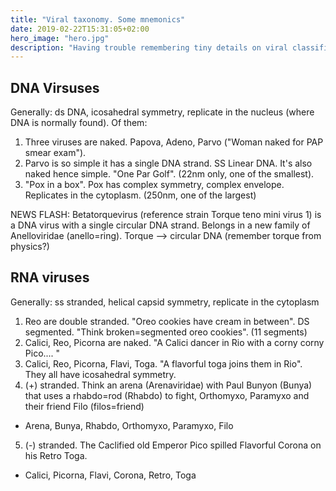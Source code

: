 ```yaml
---
title: "Viral taxonomy. Some mnemonics"
date: 2019-02-22T15:31:05+02:00
hero_image: "hero.jpg"
description: "Having trouble remembering tiny details on viral classification and structure? Maybe this will help."
---
```


<h2>DNA Virsuses</h2>

Generally: ds DNA, icosahedral symmetry, replicate in the nucleus (where DNA is normally found). Of them:

1. Three viruses are naked. Papova, Adeno, Parvo ("Woman naked for PAP smear exam").
2. Parvo is so simple it has a single DNA strand. SS Linear DNA. It's also naked hence simple. "One Par Golf". (22nm only, one of the smallest).
3. "Pox in a box". Pox has complex symmetry, complex envelope. Replicates in the cytoplasm. (250nm, one of the largest)

NEWS FLASH: Betatorquevirus (reference strain Torque teno mini virus 1) is a DNA virus with a single circular DNA strand. Belongs in a new family of Anelloviridae (anello=ring). Torque --> circular DNA (remember torque from physics?)

<h2> RNA viruses</h2>

Generally: ss stranded, helical capsid symmetry, replicate in the cytoplasm

1. Reo are double stranded. "Oreo cookies have cream in between". DS segmented. "Think broken=segmented oreo cookies". (11 segments)
2. Calici, Reo, Picorna are naked. "A Calici dancer in Rio with a corny corny Pico.... "
3. Calici, Reo, Picorna, Flavi, Toga. "A flavorful toga joins them in Rio". They all have icosahedral symmetry.
4. (+) stranded. Think an arena (Arenaviridae) with Paul Bunyon (Bunya) that uses a rhabdo=rod (Rhabdo) to fight, Orthomyxo, Paramyxo and their friend Filo (filos=friend)
  * Arena, Bunya, Rhabdo, Orthomyxo, Paramyxo, Filo
5. (-) stranded. The Caclified old Emperor Pico spilled Flavorful Corona on his Retro Toga.
  * Calici, Picorna, Flavi, Corona, Retro, Toga
